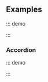 ## Examples

::: demo
<template>
    <section>

        <o-collapse :open="false" aria-id="contentIdForA11y1">
            <o-button
                variant="primary"
                slot="trigger"
                aria-controls="contentIdForA11y1">Click me!</o-button>
            <div class="notification">
                <h3>
                    Subtitle
                </h3>
                <p>
                    Lorem ipsum dolor sit amet, consectetur adipiscing elit. <br/>
                    Nulla accumsan, metus ultrices eleifend gravida, nulla nunc varius lectus, nec rutrum justo nibh eu lectus. <br/>
                    Ut vulputate semper dui. Fusce erat odio, sollicitudin vel erat vel, interdum mattis neque.
                </p>
            </div>
        </o-collapse>

    </section>
</template>

<script>
    export default {
    }
</script>
:::

### Accordion

::: demo
<template>
    <section>

        <o-collapse
            class="card"
            animation="slide"
            v-for="(collapse, index) of collapses"
            :key="index"
            :open="isOpen == index"
            @open="isOpen = index">
            <div
                slot="trigger"
                slot-scope="props"
                class="card-header"
                role="button">
                <p class="card-header-title">
                    {{ collapse.title }}
                </p>
                <a class="card-header-icon">
                    <o-icon
                        :icon="props.open ? 'caret-up' : 'caret-down'">
                    </o-icon>
                </a>
            </div>
            <div class="card-content">
                <div class="content">
                    {{ collapse.text }}
                </div>
            </div>
        </o-collapse>

    </section>
</template>

<script>
    export default {
        data() {
            return {
                isOpen: 0,
                collapses: [
                {
                    title: 'Title 1',
                    text: 'Text 1'
                },
                {
                    title: 'Title 2',
                    text: 'Text 2'
                },
                {
                    title: 'Title 3',
                    text: 'Text 3'
                }
                ]
            }
        }
    }
</script>

<style>
.card {
    background-color: #fff;
    box-shadow: 0 2px 3px hsla(0,0%,4%,.1), 0 0 0 1px hsla(0,0%,4%,.1);
    color: #4a4a4a;
    max-width: 100%;
    position: relative;
}
.card-header {
    background-color: transparent;
    align-items: stretch;
    box-shadow: 0 1px 2px hsla(0,0%,4%,.1);
    display: flex;
}
.card-header-title {
    align-items: center;
    color: #363636;
    display: flex;
    flex-grow: 1;
    font-weight: 700;
    padding: .75rem;
    margin: 0;
}
.card-header-icon {
    align-items: center;
    cursor: pointer;
    display: flex;
    padding: .75rem;
    justify-content: center;
}
.card-content {
    padding: 1.5rem;
    background-color: transparent;
}
</style>
:::
